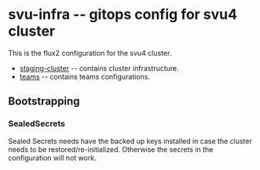 # svu-infra -- gitops config for svu4 cluster

This is the flux2 configuration for the svu4 cluster.

* [staging-cluster](staging-cluster/) -- contains cluster infrastructure.
* [teams](teams/) -- contains teams configurations.

## Bootstrapping

### SealedSecrets

Sealed Secrets needs have the backed up keys installed in case the
cluster needs to be restored/re-initialized. Otherwise the secrets in
the configuration will not work.

